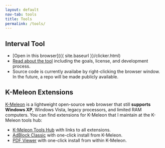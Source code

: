 ```yaml
---
layout: default
nav-tab: tools
title: Tools
permalink: /tools/
---
```


## Interval Tool

- [Open in this browser]({{ site.baseurl }}/clicker.html)
- [Read about the tool](https://rjjiii.com/tools/interval/) including the goals, license, and development process.
- Source code is currently availabe by right-clicking the browser window. In the future, a repo will be made publicly available.

## K-Meleon Extensions

[K-Meleon](http://kmeleonbrowser.org) is a lightweight open-source web browser that still **supports Windows XP**, Windows Vista, legacy processors, and limited RAM computers. You can find extensions for K-Meleon that I maintain at the K-Meleon tools hub:

- [K-Meleon Tools Hub](https://rjjiii.com/K-Meleon/) with links to all extensions.
- [AdBlock Classic](https://rjjiii.com/K-Meleon/AdBlockClassic/) with one-click install from K-Meleon.
- [PDF Viewer](https://rjjiii.com/K-Meleon/K-PDF/) with one-click install from within K-Meleon.


